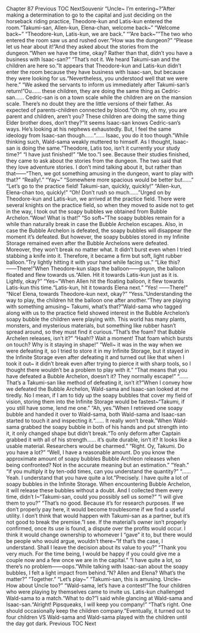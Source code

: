 Chapter 87 Previous TOC NextSouvenir “Uncle~ I’m entering~?”After making a determination to go to the capital and just deciding on the horseback riding practice, Theodore-kun and Latis-kun entered the room.“Takumi-san, Allen-kun, Elena-chan, welcome back~” “Welcome back~” “Theodore-kun, Latis-kun, we are back.” “”Are back~””The two who entered the room saw us and rushed over.“How was the dungeon?” “Please let us hear about it!”And they asked about the stories from the dungeon.“When we have the time, okay? Rather than that, didn’t you have a business with Isaac-san?” “That’s not it. We heard Takumi-san and the children are here so.”It appears that Theodore-kun and Latis-kun didn’t enter the room because they have business with Isaac-san, but because they were looking for us.“Nevertheless, you understood well that we were here.” “We asked the servants to inform us immediately after Takumi-san’s return!”Ou…… these children, they are doing the same thing as Cedric-san…… Cedric-san is on a town scale while the children are on the mansion scale. There’s no doubt they are the little versions of their father. As expected of parents-children connected by blood.“Oh my, oh my, you are parent and children, aren’t you? These children are doing the same thing Elder brother does, don’t they?”It seems Isaac-san knows Cedric-san’s ways. He’s looking at his nephews exhaustedly. But, I feel the same ideology from Isaac-san though……“…… Isaac, you do it too though.”While thinking such, Wald-sama weakly muttered to himself. As I thought, Isaac-san is doing the same.“Theodore, Latis too, isn’t it currently your study time?” “I have just finished!” “Me too.”I see. Because their studies finished, they came to ask about the stories from the dungeon. The two said that they love adventure stories. I don’t mind talking about it, but rather than that――“Then, we got something amusing in the dungeon, want to play with that?” “Really!.” “Yay~” “Somewhere more spacious would be better but……” “Let’s go to the practice field! Takumi-san, quickly, quickly!” “Allen-kun, Elena-chan too, quickly!” “Oh! Don’t rush so much……”Urged on by Theodore-kun and Latis-kun, we arrived at the practice field. There were several knights on the practice field, so when they moved to aside not to get in the way, I took out the soapy bubbles we obtained from Bubble Archelon.“Wow! What is that!” “So soft~”The soapy bubbles remain for a while than naturally break in case the Bubble Archelon escapes. Also, in case the Bubble Archelon is defeated, the soapy bubbles will disappear the moment it’s defeated. But however, the soapy bubbles stored in my Infinite Storage remained even after the Bubble Archelons were defeated. Moreover, they won’t break no matter what. It didn’t burst even when I tried stabbing a knife into it. Therefore, it became a firm but soft, light rubber balloon.“Try lightly hitting it with your hand while facing us.” “Like this? ――There!”When Theodore-kun slaps the balloon――poyon, the balloon floated and flew towards us.“Allen. Hit it towards Latis-kun just as it is. Lightly, okay?” “Yes~”When Allen hit the floating balloon, it flew towards Latis-kun this time.“Latis-kun, hit it towards Elena next.” “Yes! ――There!” “Nice! Elena, towards Theodore-kun next, okay?” “Yess.”Understanding the way to play, the children hit the balloon one after another.“They are playing with something amusing~ Takumi, what’s that?”Wald-sama who tagged along with us to the practice field showed interest in the Bubble Archelon’s soapy bubble the children were playing with. This world has many plants, monsters, and mysterious materials, but something like rubber hasn’t spread around, so they must find it curious.“That’s the foam? that Bubble Archelen releases, isn’t it?” “Haah!? Wait a moment! That foam which bursts on touch? Why is it staying in shape!” “Well~ it was in the way when we were defeating it, so I tried to store it in my Infinite Storage, but it stayed in the Infinite Storage even after defeating it and turned out like that when I took it out~ it didn’t break even after trying to pierce it with sharp tools, so I thought there wouldn’t be a problem to play with it.” “That means that you have defeated a Bubble Archelon, doesn’t it? They normally escape!” “…… That’s a Takumi-san like method of defeating it, isn’t it?”When I convey how we defeated the Bubble Archelon, Wald-sama and Isaac-san looked at me tiredly. No I mean, if I am to tidy up the soapy bubbles that cover my field of vision, storing them into the Infinite Storage would be fastest~“Takumi, if you still have some, lend me one.” “Ah, yes.”When I retrieved one soapy bubble and handed it over to Wald-sama, both Wald-sama and Isaac-san started to touch it and inspecting it.“…… It really won’t break.”When Wald-sama grabbed the soapy bubble in both of his hands and put strength into it, it only changed shape but didn’t break.“To only deform after Captain grabbed it with all of his strength…… it’s quite durable, isn’t it? It looks like a usable material. Researchers would be charmed.” “Right. Oy, Takumi. Do you have a lot?” “Well, I have a reasonable amount. Do you know the approximate amount of soapy bubbles Bubble Archleon releases when being confronted? Not in the accurate meaning but an estimation.” “Yeah.” “if you multiply it by ten-odd times, can you understand the quantity?” “…… Yeah. I understand that you have quite a lot.”Precisely. I have quite a lot of soapy bubbles in the Infinite Storage. When encountering Bubble Archelon, it will release these bubbles without a doubt. And I collected them every time, didn’t I~“Takumi-san, could you possibly sell us some?” “I will give them to you?” “That’s no good. Because it’s for research purposes. If we don’t properly pay here, it would become troublesome if we find a useful utility. I don’t think that would happen with Takumi-san as a partner, but it’s not good to break the premise.”I see. If the material’s owner isn’t properly confirmed, once its use is found, a dispute over the profits would occur. I think it would change ownership to whomever I “gave” it to, but there would be people who would argue, wouldn’t there~“If that’s the case, I understand. Shall I leave the decision about its value to you?” “Thank you very much. For the time being, I would be happy if you could give me a couple now and a few once we are in the capital.” “I have quite a lot, so there’s no problem――oops.”While talking with Isaac-san about the soapy bubbles, I felt a light impact from behind.“N? Allen and Elena? What’s the matter?” “Together.” “Let’s play~” “Takumi-san, this is amusing. Uncle~ How about Uncle too?” “Wald-sama, let’s have a contest!”The four children who were playing by themselves came to invite us. Latis-kun challenged Wald-sama to a match.“What to do?”I said while glancing at Wald-sama and Isaac-san.“Alright! Pipsqueaks, I will keep you company!” “That’s right. One should occasionally keep the children company.”Eventually, it turned out to four children VS Wald-sama and Wald-sama played with the children until the day got dark. Previous TOC Next